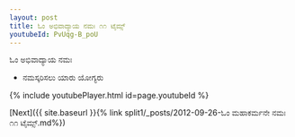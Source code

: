 ```yaml
---
layout: post
title: ಓಂ ಅಭಿವಾದ್ಯಾಯ ನಮಃ ೧೧ ಟೈಮ್ಸ್
youtubeId: PvUqg-B_poU
---
```

 
 
 ಓಂ ಅಭಿವಾದ್ಯಾಯ ನಮಃ  
 
 -  ನಮಸ್ಕರಿಸಲು ಯಾರು ಯೋಗ್ಯರು 
 
  
 
  
 
 
 
 
 
 


{% include youtubePlayer.html id=page.youtubeId %}
 
[Next]({{ site.baseurl }}{% link  split1/_posts/2012-09-26-ಓಂ ಮಹಾಕರ್ಮನೇ ನಮಃ ೧೧ ಟೈಮ್ಸ್.md%})
 
